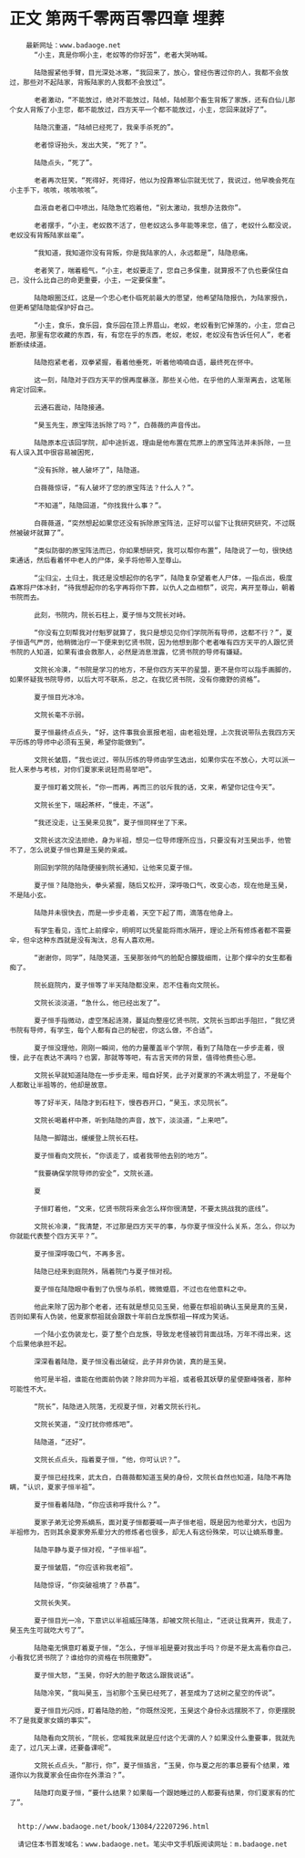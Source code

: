 # 正文 第两千零两百零四章 埋葬
        最新网址：www.badaoge.net
          “小主，真是你啊小主，老奴等的你好苦”，老者大哭呐喊。
      
          陆隐握紧他手臂，目光深处冰寒，“我回来了，放心，曾经伤害过你的人，我都不会放过，那些对不起陆家，背叛陆家的人我都不会放过”。
      
          老者激动，“不能放过，绝对不能放过，陆帧，陆帧那个畜生背叛了家族，还有白仙儿那个女人背叛了小主您，都不能放过，四方天平一个都不能放过，小主，您回来就好了”。
      
          陆隐沉重道，“陆帧已经死了，我亲手杀死的”。
      
          老者惊讶抬头，发出大笑，“死了？”。
      
          陆隐点头，“死了”。
      
          老者再次狂笑，“死得好，死得好，他以为投靠寒仙宗就无忧了，我说过，他早晚会死在小主手下，咳咳，咳咳咳咳”。
      
          血液自老者口中喷出，陆隐急忙抱着他，“别太激动，我想办法救你”。
      
          老者摆手，“小主，老奴救不活了，但老奴这么多年能等来您，值了，老奴什么都没说，老奴没有背叛陆家丝毫”。
      
          “我知道，我知道你没有背叛，你是我陆家的人，永远都是”，陆隐悲痛。
      
          老者笑了，喘着粗气，“小主，老奴要走了，您自己多保重，就算报不了仇也要保住自己，没什么比自己的命更重要，小主，一定要保重”。
      
          陆隐眼圈泛红，这是一个忠心老仆临死前最大的愿望，他希望陆隐报仇，为陆家报仇，但更希望陆隐能保护好自己。
      
          “小主，食乐，食乐园，食乐园在顶上界眉山，老奴，老奴看到它掉落的，小主，您自己去吧，那里有您收藏的东西，有，有您在乎的东西，老奴，老奴，老奴没有告诉任何人”，老者断断续续道。
      
          陆隐抱紧老者，双拳紧握，看着他垂死，听着他喃喃自语，最终死在怀中。
      
          这一刻，陆隐对于四方天平的恨再度暴涨，那些关心他，在乎他的人渐渐离去，这笔账肯定讨回来。
      
          云通石震动，陆隐接通。
      
          “昊玉先生，原宝阵法拆除了吗？”，白薇薇的声音传出。
      
          陆隐原本应该回学院，却中途折返，理由是他布置在荒原上的原宝阵法并未拆除，一旦有人误入其中很容易被困死，
      
          “没有拆除，被人破坏了”，陆隐道。
      
          白薇薇惊讶，“有人破坏了您的原宝阵法？什么人？”。
      
          “不知道”，陆隐回道，“你找我什么事？”。
      
          白薇薇道，“突然想起如果您还没有拆除原宝阵法，正好可以留下让我研究研究，不过既然被破坏就算了”。
      
          “类似防御的原宝阵法而已，你如果想研究，我可以帮你布置”，陆隐说了一句，很快结束通话，然后看着怀中老人的尸体，亲手将他带入至尊山。
      
          “尘归尘，土归土，我还是没想起你的名字”，陆隐复杂望着老人尸体，一指点出，极度森寒将尸体冰封，“待我想起你的名字再将你下葬，以仇人之血相祭”，说完，离开至尊山，朝着书院而去。
      
          此刻，书院内，院长石柱上，夏子恒与文院长对峙。
      
          “你没有立刻帮我对付魁罗就算了，我只是想见见你们学院所有导师，这都不行？”，夏子恒语气严厉，他稍微治疗一下便来到忆贤书院，因为他想到那个老者唯有四方天平的人跟忆贤书院的人知道，如果有谁会救那人，必然是消息泄露，忆贤书院的导师有嫌疑。
      
          文院长冷漠，“书院是学习的地方，不是你四方天平的星盟，更不是你可以指手画脚的，如果怀疑我书院导师，以后大可不联系，总之，在我忆贤书院，没有你撒野的资格”。
      
          夏子恒目光冰冷。
      
          文院长毫不示弱。
      
          夏子恒最终点点头，“好，这件事我会禀报老祖，由老祖处理，上次我说带队去我四方天平历练的导师中必须有玉昊，希望你能做到”。
      
          文院长皱眉，“我也说过，带队历练的导师由学生选出，如果你实在不放心，大可以派一批人来参与考核，对你们夏家来说轻而易举吧”。
      
          夏子恒盯着文院长，“你一而再，再而三的驳斥我的话，文来，希望你记住今天”。
      
          文院长坐下，端起茶杯，“慢走，不送”。
      
          “我还没走，让玉昊来见我”，夏子恒同样坐了下来。
      
          文院长这次没法拒绝，身为半祖，想见一位导师理所应当，只要没有对玉昊出手，他管不了，怎么说夏子恒也算是玉昊的亲戚。
      
          刚回到学院的陆隐便接到院长通知，让他来见夏子恒。
      
          夏子恒？陆隐抬头，拳头紧握，随后又松开，深呼吸口气，改变心态，现在他是玉昊，不是陆小玄。
      
          陆隐并未很快去，而是一步步走着，天空下起了雨，滴落在他身上。
      
          有学生看见，连忙上前撑伞，明明可以凭星能将雨水隔开，理论上所有修炼者都不需要伞，但伞这种东西就是没有淘汰，总有人喜欢用。
      
          “谢谢你，同学”，陆隐笑道，玉昊那张帅气的脸配合朦胧细雨，让那个撑伞的女生都看痴了。
      
          院长庭院内，夏子恒等了半天陆隐都没来，忍不住看向文院长。
      
          文院长淡淡道，“急什么，他已经出发了”。
      
          夏子恒手指微动，虚空荡起涟漪，蔓延向整座忆贤书院，文院长当即出手阻拦，“我忆贤书院有导师，有学生，每个人都有自己的秘密，你这么做，不合适”。
      
          夏子恒没理他，刚刚一瞬间，他的力量覆盖半个学院，看到了陆隐在一步步走着，很慢，此子在表达不满吗？也罢，那就等等吧，有古言天师的背景，值得他费些心思。
      
          文院长早就知道陆隐在一步步走来，暗自好笑，此子对夏家的不满太明显了，不是每个人都敢让半祖等的，他却是故意。
      
          等了好半天，陆隐才到石柱下，慢吞吞开口，“昊玉，求见院长”。
      
          文院长喝着杯中茶，听到陆隐的声音，放下，淡淡道，“上来吧”。
      
          陆隐一脚踏出，缓缓登上院长石柱。
      
          夏子恒看向文院长，“你该走了，或者我带他去别的地方”。
      
          “我要确保学院导师的安全”，文院长道。
      
          夏
      
          子恒盯着他，“文来，忆贤书院将来会怎么样你很清楚，不要太挑战我的底线”。
      
          文院长冷漠，“我清楚，不过那是四方天平的事，与你夏子恒没什么关系，怎么，你以为你就能代表整个四方天平？”。
      
          夏子恒深呼吸口气，不再多言。
      
          陆隐已经来到庭院外，隔着院门与夏子恒对视。
      
          夏子恒在陆隐眼中看到了仇恨与杀机，微微蹙眉，不过也在他意料之中。
      
          他此来除了因为那个老者，还有就是想见见玉昊，他要在祭祖前确认玉昊是真的玉昊，否则如果有人伪装，他夏家祭祖就会跟数十年前白龙族祭祖一样成为笑话。
      
          一个陆小玄伪装龙七，耍了整个白龙族，导致龙老怪被罚背面战场，万年不得出来，这个后果他承担不起。
      
          深深看着陆隐，夏子恒没看出破绽，此子并非伪装，真的是玉昊。
      
          他可是半祖，谁能在他面前伪装？除非同为半祖，或者极其妖孽的星使巅峰强者，那种可能性不大。
      
          “院长”，陆隐进入院落，无视夏子恒，对着文院长行礼。
      
          文院长笑道，“没打扰你修炼吧”。
      
          陆隐道，“还好”。
      
          文院长点点头，指着夏子恒，“他，你可认识？”。
      
          夏子恒已经找来，武太白，白薇薇都知道玉昊的身份，文院长自然也知道，陆隐不再隐瞒，“认识，夏家子恒半祖”。
      
          夏子恒看着陆隐，“你应该称呼我什么？”。
      
          夏家子弟无论旁系嫡系，面对夏子恒都要喊一声子恒老祖，既是因为他辈分大，也因为半祖修为，否则其余夏家旁系辈分大的修炼者也很多，却无人有这份殊荣，可以让嫡系尊重。
      
          陆隐平静与夏子恒对视，“子恒半祖”。
      
          夏子恒皱眉，“你应该称我老祖”。
      
          陆隐惊讶，“你突破祖境了？恭喜”。
      
          文院长失笑。
      
          夏子恒目光一冷，下意识以半祖威压降落，却被文院长阻止，“还说让我离开，我走了，昊玉先生可就吃大亏了”。
      
          陆隐毫无惧意盯着夏子恒，“怎么，子恒半祖是要对我出手吗？你是不是太高看你自己，小看我忆贤书院了？谁给你的资格在书院撒野”。
      
          夏子恒大怒，“玉昊，你好大的胆子敢这么跟我说话”。
      
          陆隐冷笑，“我叫昊玉，当初那个玉昊已经死了，甚至成为了这树之星空的传说”。
      
          夏子恒目光闪烁，盯着陆隐的脸，“你既然没死，玉昊这个身份永远摆脱不了，你更摆脱不了是我夏家女婿的事实”。
      
          陆隐看向文院长，“院长，您喊我来就是应付这个无谓的人？如果没什么重要事，我就先走了，过几天上课，还要备课呢”。
      
          文院长点点头，“那行，你”，夏子恒插言，“玉昊，你与夏之彤的事总要有个结果，难道你以为我夏家会任由你在外漂泊？”。
      
          陆隐盯向夏子恒，“要什么结果？如果每一个跟她睡过的人都要有结果，你们夏家有的忙了”。
      
      
      http://www.badaoge.net/book/13084/22207296.html
      
      请记住本书首发域名：www.badaoge.net。笔尖中文手机版阅读网址：m.badaoge.net